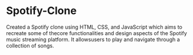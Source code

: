 # Spotify-Clone
Created a Spotify clone using HTML, CSS, and JavaScript which aims to recreate some of thecore functionalities and design aspects of the Spotify music streaming platform. It allowsusers to play and navigate through a collection of songs.
